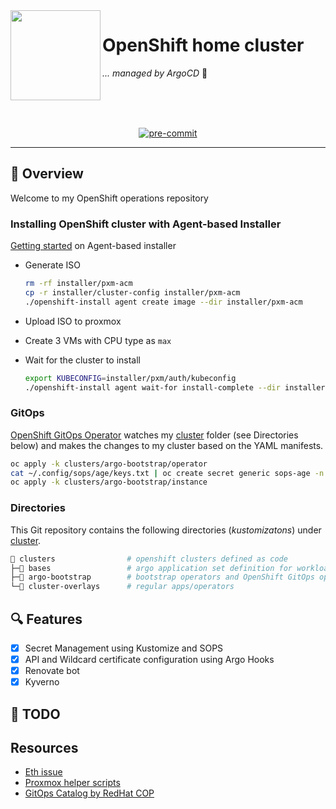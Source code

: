 <!-- markdownlint-disable MD041 -->
<img src="https://avatars.githubusercontent.com/u/792337?s=280&v=4" align="left" width="144px" height="144px"/>

# OpenShift home cluster

_... managed by ArgoCD_ :robot:

<br/>
<br/>
<br/>

<div align="center">

[![pre-commit](https://img.shields.io/badge/pre--commit-enabled?logo=pre-commit&logoColor=white&style=for-the-badge&color=brightgreen)](https://github.com/pre-commit/pre-commit)

</div>

---

## :wave: Overview

Welcome to my OpenShift operations repository

### Installing OpenShift cluster with Agent-based Installer

[Getting started](https://docs.openshift.com/container-platform/4.12/installing/installing_with_agent_based_installer/installing-with-agent-based-installer.html) on Agent-based installer

- Generate ISO

    ```bash
    rm -rf installer/pxm-acm
    cp -r installer/cluster-config installer/pxm-acm
    ./openshift-install agent create image --dir installer/pxm-acm
    ```

- Upload ISO to proxmox
- Create 3 VMs with CPU type as `max`
- Wait for the cluster to install

    ```bash
    export KUBECONFIG=installer/pxm/auth/kubeconfig
    ./openshift-install agent wait-for install-complete --dir installer/pxm --log-level=debug
    ```

### GitOps

[OpenShift GitOps Operator](https://docs.openshift.com/container-platform/4.12/cicd/gitops/understanding-openshift-gitops.html) watches my [cluster](./cluster/) folder (see Directories below) and makes the changes to my cluster based on the YAML manifests.

```bash
oc apply -k clusters/argo-bootstrap/operator
cat ~/.config/sops/age/keys.txt | oc create secret generic sops-age -n openshift-gitops --from-file=keys.txt=/dev/stdin
oc apply -k clusters/argo-bootstrap/instance
```

### Directories

This Git repository contains the following directories (_kustomizatons_) under [cluster](./cluster/).

```sh
📁 clusters                # openshift clusters defined as code
├─📁 bases                 # argo application set definition for workloads
├─📁 argo-bootstrap        # bootstrap operators and OpenShift GitOps operator
└─📁 cluster-overlays      # regular apps/operators
```

## 🔍 Features

- [X] Secret Management using Kustomize and SOPS
- [X] API and Wildcard certificate configuration using Argo Hooks
- [X] Renovate bot
- [X] Kyverno

## :hammer: TODO

## Resources

- [Eth issue](https://forum.proxmox.com/threads/e1000e-unexpected-adapter-resets.89459/)
- [Proxmox helper scripts](https://tteck.github.io/Proxmox/)
- [GitOps Catalog by RedHat COP](https://github.com/redhat-cop/gitops-catalog)
